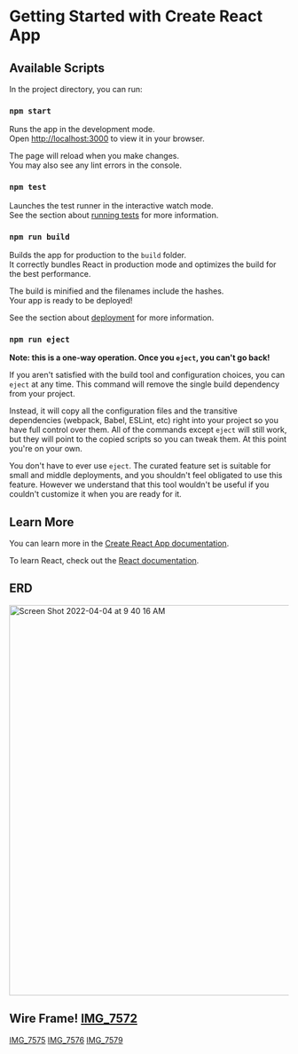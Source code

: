 # Getting Started with Create React App



## Available Scripts

In the project directory, you can run:

### `npm start`

Runs the app in the development mode.\
Open [http://localhost:3000](http://localhost:3000) to view it in your browser.

The page will reload when you make changes.\
You may also see any lint errors in the console.

### `npm test`

Launches the test runner in the interactive watch mode.\
See the section about [running tests](https://facebook.github.io/create-react-app/docs/running-tests) for more information.

### `npm run build`

Builds the app for production to the `build` folder.\
It correctly bundles React in production mode and optimizes the build for the best performance.

The build is minified and the filenames include the hashes.\
Your app is ready to be deployed!

See the section about [deployment](https://facebook.github.io/create-react-app/docs/deployment) for more information.

### `npm run eject`

**Note: this is a one-way operation. Once you `eject`, you can't go back!**

If you aren't satisfied with the build tool and configuration choices, you can `eject` at any time. This command will remove the single build dependency from your project.

Instead, it will copy all the configuration files and the transitive dependencies (webpack, Babel, ESLint, etc) right into your project so you have full control over them. All of the commands except `eject` will still work, but they will point to the copied scripts so you can tweak them. At this point you're on your own.

You don't have to ever use `eject`. The curated feature set is suitable for small and middle deployments, and you shouldn't feel obligated to use this feature. However we understand that this tool wouldn't be useful if you couldn't customize it when you are ready for it.

## Learn More

You can learn more in the [Create React App documentation](https://facebook.github.io/create-react-app/docs/getting-started).

To learn React, check out the [React documentation](https://reactjs.org/).

## ERD
<img width="704" alt="Screen Shot 2022-04-04 at 9 40 16 AM" src="https://user-images.githubusercontent.com/96503963/161575104-522adb44-c893-4ba9-8884-404f6adb308a.png">

## Wire Frame! [IMG_7572](https://user-images.githubusercontent.com/96503963/161575509-e51c223c-def9-42bf-9a92-6686c7a41c90.jpg)
[IMG_7575](https://user-images.githubusercontent.com/96503963/161575562-b8ccf6cb-6339-4ca6-93b0-725df0ebad1b.jpg)
[IMG_7576](https://user-images.githubusercontent.com/96503963/161575672-74a2dd52-7693-46f5-bb75-09aa7211ae9f.jpg)
[IMG_7579](https://user-images.githubusercontent.com/96503963/161575777-31641625-8a72-450e-8cee-fb7891a7de8c.jpg)


